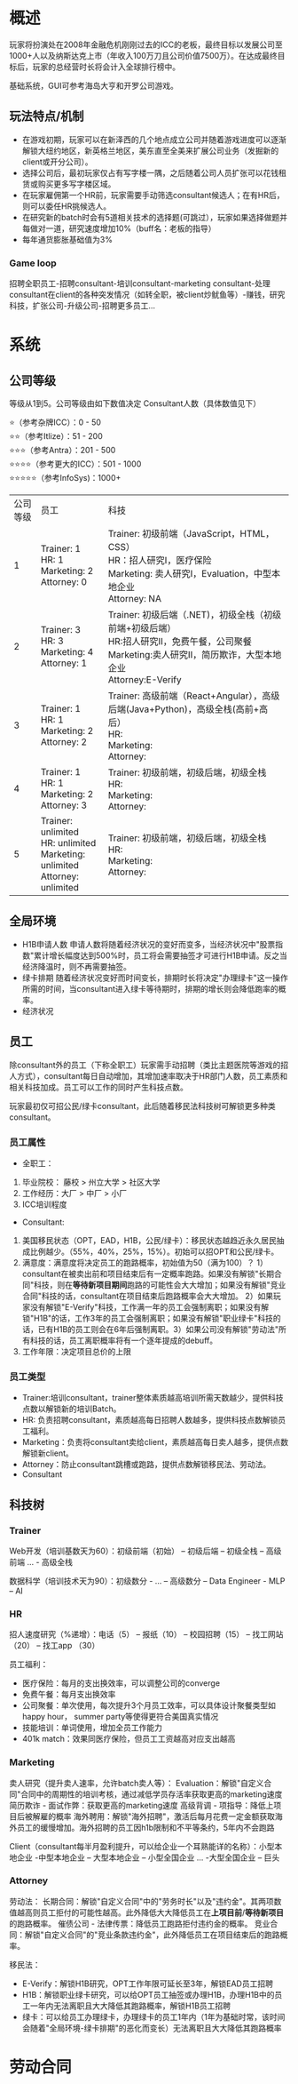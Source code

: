 # 概述
玩家将扮演处在2008年金融危机刚刚过去的ICC的老板，最终目标以发展公司至1000+人以及纳斯达克上市（年收入100万刀且公司价值7500万）。在达成最终目标后，玩家的总经营时长将会计入全球排行榜中。

基础系统，GUI可参考海岛大亨和开罗公司游戏。

## 玩法特点/机制
- 在游戏初期，玩家可以在新泽西的几个地点成立公司并随着游戏进度可以逐渐解锁大纽约地区，新英格兰地区，美东直至全美来扩展公司业务（发掘新的client或开分公司）。
- 选择公司后，最初玩家仅占有写字楼一隅，之后随着公司人员扩张可以花钱租赁或购买更多写字楼区域。
- 在玩家雇佣第一个HR前，玩家需要手动筛选consultant候选人；在有HR后，则可以委任HR挑候选人。
- 在研究新的batch时会有5道相关技术的选择题(可跳过），玩家如果选择做题并每做对一道，研究速度增加10%（buff名：老板的指导）
- 每年通货膨胀基础值为3%

  
### Game loop
招聘全职员工-招聘consultant-培训consultant-marketing consultant-处理consultant在client的各种突发情况（如转全职，被client炒鱿鱼等）-赚钱，研究科技，扩张公司-升级公司-招聘更多员工…

# 系统
## 公司等级
等级从1到5。公司等级由如下数值决定
Consultant人数（具体数值见下）

⭐（参考杂牌ICC）：0 - 50 <br>
⭐⭐（参考Itlize）：51 - 200 <br>
⭐⭐⭐（参考Antra）：201 - 500 <br>
⭐⭐⭐⭐（参考更大的ICC）：501 - 1000 <br>
⭐⭐⭐⭐⭐（参考InfoSys)：1000+ <br>

<table>
   <tr>
      <td>公司等级</td>
      <td>员工</td>
      <td>科技</td>
   </tr>
   <tr>
      <td>1</td>
      <td>Trainer: 1<br>HR: 1<br>Marketing: 2<br>Attorney: 0</td>
      <td>Trainer: 初级前端（JavaScript，HTML，CSS）<br>HR：招人研究I，医疗保险<br>Marketing: 卖人研究I，Evaluation，中型本地企业<br>Attorney: NA</td>
   </tr>
   <tr>
      <td>2</td>
      <td>Trainer: 3<br>HR: 3<br>Marketing: 4<br>Attorney: 1</td>
      <td>Trainer: 初级后端（.NET)，初级全栈（初级前端+初级后端）<br>HR:招人研究II，免费午餐，公司聚餐<br>Marketing:卖人研究II，简历欺诈，大型本地企业<br>Attorney:E-Verify</td>
   </tr>
   <tr>
      <td>3</td>
      <td>Trainer: 1<br>HR: 1<br>Marketing: 2<br>Attorney: 2</td>
      <td>Trainer: 高级前端（React+Angular），高级后端(Java+Python)，高级全栈(高前+高后）<br>HR:<br>Marketing:<br>Attorney:</td>
   </tr>
   <tr>
      <td>4</td>
      <td>Trainer: 1<br>HR: 1<br>Marketing: 2<br>Attorney: 3</td>
      <td>Trainer: 初级前端，初级后端，初级全栈<br>HR:<br>Marketing:<br>Attorney:</td>
   </tr>
   <tr>
      <td>5</td>
      <td>Trainer: unlimited<br>HR: unlimited<br>Marketing: unlimited<br>Attorney: unlimited</td>
      <td>Trainer: 初级前端，初级后端，初级全栈<br>HR:<br>Marketing:<br>Attorney:</td>
   </tr>
</table>

## 全局环境
- H1B申请人数
申请人数将随着经济状况的变好而变多，当经济状况中"股票指数"累计增长幅度达到500%时，员工将会需要抽签才可进行H1B申请。反之当经济降温时，则不再需要抽签。
- 绿卡排期
随着经济状况变好而时间变长，排期时长将决定"办理绿卡"这一操作所需的时间，当consultant进入绿卡等待期时，排期的增长则会降低跑率的概率。
- 经济状况

## 员工
除consultant外的员工（下称全职工）玩家需手动招聘（类比主题医院等游戏的招人方式），consultant每日自动增加，其增加速率取决于HR部门人数，员工素质和相关科技加成。员工可以工作的同时产生科技点数。

玩家最初仅可招公民/绿卡consultant，此后随着移民法科技树可解锁更多种类consultant。

### 员工属性
- 全职工：<br>
1. 毕业院校： 藤校 > 州立大学 > 社区大学
2. 工作经历：大厂 > 中厂 > 小厂
3. ICC培训程度
- Consultant:<br>
1. 美国移民状态（OPT，EAD，H1B，公民/绿卡）：移民状态越趋近永久居民抽成比例越少。（55%，40%，25%，15%）。初始可以招OPT和公民/绿卡。
2. 满意度：满意度将决定员工的跑路概率，初始值为50（满为100）？ 1）consultant在被卖出前和项目结束后有一定概率跑路。如果没有解锁"长期合同"科技，则在**等待新项目期间**跑路的可能性会大大增加；如果没有解锁"竞业合同"科技的话，consultant在项目结束后跑路概率会大大增加。 2）如果玩家没有解锁"E-Verify"科技，工作满一年的员工会强制离职；如果没有解锁"H1B"的话，工作3年的员工会强制离职；如果没有解锁"职业绿卡"科技的话，已有H1B的员工则会在6年后强制离职。3）如果公司没有解锁"劳动法"所有科技的话，员工离职概率将有一个逐年提成的debuff。
3. 工作年限：决定项目总价的上限

   
### 员工类型
- Trainer:培训consultant，trainer整体素质越高培训所需天数越少，提供科技点数以解锁新的培训Batch。
- HR: 负责招聘consultant，素质越高每日招聘人数越多，提供科技点数解锁员工福利。
- Marketing：负责将consultant卖给client，素质越高每日卖人越多，提供点数解锁新client。
- Attorney：防止consultant跳槽或跑路，提供点数解锁移民法、劳动法。
- Consultant

## 科技树
### Trainer
Web开发（培训基数天为60）：初级前端（初始） – 初级后端 – 初级全栈 – 高级前端 … - 高级全栈

数据科学（培训技术天为90）：初级数分 - … – 高级数分 – Data Engineer - MLP – AI

### HR
招人速度研究（%递增）：电话（5） – 报纸（10） – 校园招聘（15） – 找工网站（20） – 找工app （30）

员工福利：
- 医疗保险：每月的支出换效率，可以调整公司的converge
- 免费午餐：每月支出换效率
- 公司聚餐：单次使用，每次提升3个月员工效率，可以具体设计聚餐类型如happy hour， summer party等使得更符合美国真实情况
- 技能培训：单词使用，增加全员工作能力
- 401k match：效果同医疗保险，但员工工资越高对应支出越高

### Marketing
卖人研究（提升卖人速率，允许batch卖人等）：
Evaluation：解锁"自定义合同"合同中的周期性的培训考核，通过减低学员存活率获取更高的marketing速度
简历欺诈 - 面试作弊：获取更高的marketing速度
高级背调 - 项指导：降低上项目后被解雇的概率
海外聘用：解锁"海外招聘"，激活后每月花费一定金额获取海外员工的缓慢增加。海外招聘的员工因h1b限制和不平等条约，5年内不会跑路

Client（consultant每半月盈利提升，可以给企业一个耳熟能详的名称）：小型本地企业 -中型本地企业 – 大型本地企业 – 小型全国企业 … -大型全国企业 – 巨头

### Attorney
劳动法：
长期合同：解锁"自定义合同"中的"劳务时长"以及"违约金"。其两项数值越高则员工拒付的可能性越高。此外降低大大降低员工在**上项目前**/**等待新项目**的跑路概率。
催债公司 - 法律传票：降低员工跑路拒付违约金的概率。
竞业合同：解锁"自定义合同"的"竞业条款违约金"，此外降低员工在项目结束后的跑路概率。

移民法：
- E-Verify：解锁H1B研究，OPT工作年限可延长至3年，解锁EAD员工招聘
- H1B：解锁职业绿卡研究，可以给OPT员工抽签或办理H1B，办理H1B中的员工一年内无法离职且大大降低其跑路概率，解锁H1B员工招聘
- 绿卡：可以给员工办理绿卡，办理绿卡的员工1年内（1年为基础时常，该时间会随着"全局环境-绿卡排期"的恶化而变长）无法离职且大大降低其跑路概率

# 劳动合同





